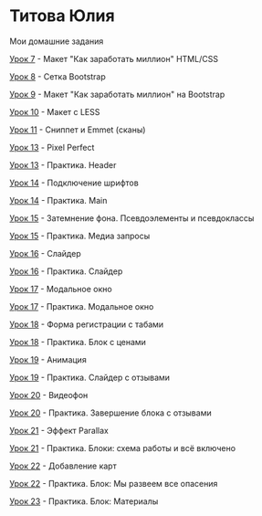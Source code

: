 # Титова Юлия
Мои домашние задания

[Урок 7](https://juliatitova.github.io/lesson_7/) - Макет "Как заработать миллион" HTML/CSS


[Урок 8](https://juliatitova.github.io/lesson_8/) - Сетка Bootstrap


[Урок 9](https://juliatitova.github.io/lesson_9/) - Макет "Как заработать миллион" на Bootstrap


[Урок 10](https://juliatitova.github.io/lesson_10/) - Макет с LESS 


[Урок 11](https://juliatitova.github.io/lesson_11/) - Сниппет и Emmet (сканы)


[Урок 13](https://juliatitova.github.io/lesson_13/) - Pixel Perfect


[Урок 13](https://juliatitova.github.io/lesson_13_practice/src/) - Практика. Header


[Урок 14](https://juliatitova.github.io/lesson_14/) - Подключение шрифтов


[Урок 14](https://juliatitova.github.io/lesson_14_practice/) - Практика. Main


[Урок 15](https://juliatitova.github.io/lesson_15/) - Затемнение фона. Псевдоэлементы и псевдоклассы


[Урок 15](https://juliatitova.github.io/lesson_15_practice/) - Практика. Медиа запросы


[Урок 16](https://juliatitova.github.io/lesson_16/) - Слайдер


[Урок 16](https://juliatitova.github.io/lesson_16_practice/) - Практика. Слайдер


[Урок 17](https://juliatitova.github.io/github/lesson_17/) - Модальное окно


[Урок 17](https://juliatitova.github.io/lesson_17_practice/) - Практика. Модальное окно


[Урок 18](https://juliatitova.github.io/lesson_18/) - Форма регистрации с табами


[Урок 18](https://juliatitova.github.io/lesson_18_practice/) - Практика. Блок с ценами


[Урок 19](https://juliatitova.github.io/lesson_19/) - Анимация


[Урок 19](https://juliatitova.github.io/lesson_19_practice/) - Практика. Слайдер с отзывами


[Урок 20](https://juliatitova.github.io/lesson_20/) - Видеофон


[Урок 20](https://juliatitova.github.io/lesson_20_practice/lesson_20_practice/) - Практика. Завершение блока с отзывами


[Урок 21](https://juliatitova.github.io/lesson_21/) - Эффект Parallax


[Урок 21](https://juliatitova.github.io/lesson_21_practice/) - Практика. Блоки: схема работы и всё включено


[Урок 22](https://juliatitova.github.io/lesson_22/) - Добавление карт


[Урок 22](https://juliatitova.github.io/lesson_22_practice/) - Практика. Блок: Мы развеем все опасения


[Урок 23](https://juliatitova.github.io/lesson_23_practice/) - Практика. Блок: Материалы
